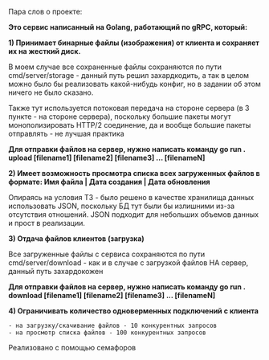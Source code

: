 Пара слов о проекте:

**Это сервис написанный на Golang, работающий по gRPC, который:**

**1) Принимает бинарные файлы (изображения) от клиента  и сохраняет их на жесткий диск.**

В моем случае все сохраненные файлы сохраняются по пути cmd/server/storage - данный путь решил захардкодить, а так в целом можно было бы реализовать какой-нибудь конфиг, но в задании об этом ничего не было сказано. 

Также тут используется потоковая передача на стороне сервера (в 3 пункте - на стороне сервера), поскольку большие пакеты могут монополизировать HTTP/2 соединение, да и вообще большие пакеты отправлять - не лучшая практика

**Для отправки файлов на сервер, нужно написать команду go run . upload [filename1] [filename2] [filename3] ... [filenameN]**

**2) Имеет возможность просмотра списка всех загруженных файлов в формате: Имя файла | Дата создания | Дата обновления**

Опираясь на условия ТЗ - было решено в качестве хранилища данных использовать JSON, поскольку БД тут были бы излишними из-за отсутствия отношений. JSON подходит для небольших объемов данных и прост в реализации.

**3) Отдача файлов клиентов (загрузка)**

Все загруженные файлы с сервиса сохраняются по пути cmd/server/download - как и в случае с загрузкой файлов НА сервер, данный путь захардокожен

**Для отправки файлов на сервер, нужно написать команду go run . download [filename1] [filename2] [filename3] ... [filenameN]**

**4) Ограничивать количество одноверменных подключений с клиента**

    - на загрузку/скачивание файлов - 10 конкурентных запросов
    - на просмотр списка файлов - 100 конкурентных запросов
Реализовано с помощью семафоров
